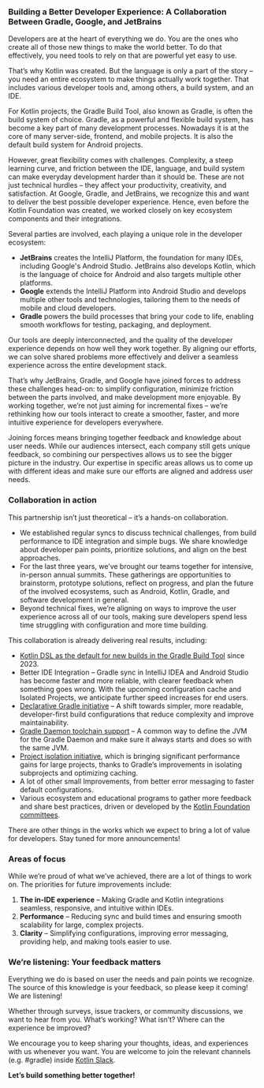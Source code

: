 ### **Building a Better Developer Experience: A Collaboration Between Gradle, Google, and JetBrains**

Developers are at the heart of everything we do. You are the ones who create all of those new things to make the world better. To do that effectively, you need tools to rely on that are powerful yet easy to use.

That’s why Kotlin was created. But the language is only a part of the story – you need an entire ecosystem to make things actually work together. That includes various developer tools and, among others, a build system, and an IDE.

For Kotlin projects, the Gradle Build Tool, also known as Gradle, is often the build system of choice. Gradle, as a powerful and flexible build system, has become a key part of many development processes. Nowadays it is at the core of many server-side, frontend, and mobile projects. It is also the default build system for Android projects.

However, great flexibility comes with challenges. Complexity, a steep learning curve, and friction between the IDE, language, and build system can make everyday development harder than it should be. These are not just technical hurdles – they affect your productivity, creativity, and satisfaction. At Google, Gradle, and JetBrains, we recognize this and want to deliver the best possible developer experience. Hence, even before the Kotlin Foundation was created, we worked closely on key ecosystem components and their integrations.

Several parties are involved, each playing a unique role in the developer ecosystem:

* **JetBrains** creates the IntelliJ Platform, the foundation for many IDEs, including Google's Android Studio. JetBrains also develops Kotlin, which is the language of choice for Android and also targets multiple other platforms.
* **Google** extends the IntelliJ Platform into Android Studio and develops multiple other tools and technologies, tailoring them to the needs of mobile and cloud developers.
* **Gradle** powers the build processes that bring your code to life, enabling smooth workflows for testing, packaging, and deployment.

Our tools are deeply interconnected, and the quality of the developer experience depends on how well they work together. By aligning our efforts, we can solve shared problems more effectively and deliver a seamless experience across the entire development stack.

That’s why JetBrains, Gradle, and Google have joined forces to address these challenges head-on: to simplify configuration, minimize friction between the parts involved, and make development more enjoyable. By working together, we’re not just aiming for incremental fixes – we’re rethinking how our tools interact to create a smoother, faster, and more intuitive experience for developers everywhere.

Joining forces means bringing together feedback and knowledge about user needs. While our audiences intersect, each company still gets unique feedback, so combining our perspectives allows us to see the bigger picture in the industry. Our expertise in specific areas allows us to come up with different ideas and make sure our efforts are aligned and address user needs.

### **Collaboration in action**

This partnership isn’t just theoretical – it’s a hands-on collaboration.

* We established regular syncs to discuss technical challenges, from build performance to IDE integration and simple bugs. We share knowledge about developer pain points, prioritize solutions, and align on the best approaches.
* For the last three years, we’ve brought our teams together for intensive, in-person annual summits. These gatherings are opportunities to brainstorm, prototype solutions, reflect on progress, and plan the future of the involved ecosystems, such as Android, Kotlin, Gradle, and software development in general.
* Beyond technical fixes, we’re aligning on ways to improve the user experience across all of our tools, making sure developers spend less time struggling with configuration and more time building.

This collaboration is already delivering real results, including:

* [Kotlin DSL as the default for new builds in the Gradle Build Tool](https://blog.gradle.org/kotlin-dsl-is-now-the-default-for-new-gradle-builds) since 2023\.
* Better IDE Integration – Gradle sync in IntelliJ IDEA and Android Studio has become faster and more reliable, with clearer feedback when something goes wrong. With the upcoming configuration cache and Isolated Projects, we anticipate further speed increases for end users.
* [Declarative Gradle initiative](https://declarative.gradle.org/) – A shift towards simpler, more readable, developer-first build configurations that reduce complexity and improve maintainability.
* [Gradle Daemon toolchain support](https://docs.gradle.org/current/userguide/gradle_daemon.html#sec:daemon_jvm_criteria) – A common way to define the JVM for the Gradle Daemon and make sure it always starts and does so with the same JVM.
* [Project isolation initiative](https://docs.gradle.org/current/userguide/isolated_projects.html), which is bringing significant performance gains for large projects, thanks to Gradle’s improvements in isolating subprojects and optimizing caching.
* A lot of other small Improvements, from better error messaging to faster default configurations.
* Various ecosystem and educational programs to gather more feedback and share best practices, driven or developed by the [Kotlin Foundation committees](https://kotlinfoundation.org/structure/).

There are other things in the works which we expect to bring a lot of value for developers. Stay tuned for more announcements\!

### **Areas of focus**

While we’re proud of what we’ve achieved, there are a lot of things to work on. The priorities for future improvements include:

1. **The in-IDE experience** – Making Gradle and Kotlin integrations seamless, responsive, and intuitive within IDEs.
2. **Performance** – Reducing sync and build times and ensuring smooth scalability for large, complex projects.
3. **Clarity** – Simplifying configurations, improving error messaging, providing help, and making tools easier to use.

### **We’re listening: Your feedback matters**

Everything we do is based on user the needs and pain points we recognize. The source of this knowledge is your feedback, so please keep it coming\! We are listening\!

Whether through surveys, issue trackers, or community discussions, we want to hear from you. What’s working? What isn’t? Where can the experience be improved?

We encourage you to keep sharing your thoughts, ideas, and experiences with us whenever you want. You are welcome to join the relevant channels (e.g. \#gradle) inside [Kotlin Slack](https://surveys.jetbrains.com/s3/kotlin-slack-sign-up).

**Let’s build something better together\!**